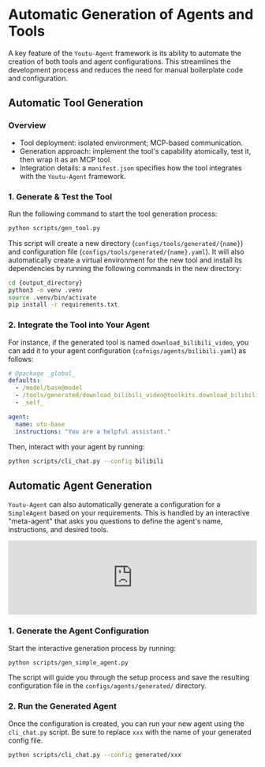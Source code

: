 # Automatic Generation of Agents and Tools

A key feature of the `Youtu-Agent` framework is its ability to automate the creation of both tools and agent configurations. This streamlines the development process and reduces the need for manual boilerplate code and configuration.

## Automatic Tool Generation

### Overview

- Tool deployment: isolated environment; MCP-based communication.
- Generation approach: implement the tool's capability atomically, test it, then wrap it as an MCP tool.
- Integration details: a `manifest.json` specifies how the tool integrates with the `Youtu-Agent` framework.

### 1. Generate & Test the Tool

Run the following command to start the tool generation process:

```sh
python scripts/gen_tool.py
```

This script will create a new directory (`configs/tools/generated/{name}`) and configuration file (`configs/tools/generated/{name}.yaml`). It will also automatically create a virtual environment for the new tool and install its dependencies by running the following commands in the new directory:

```sh
cd {output_directory}
python3 -m venv .venv
source .venv/bin/activate
pip install -r requirements.txt
```

### 2. Integrate the Tool into Your Agent

For instance, if the generated tool is named `download_bilibili_video`, you can add it to your agent configuration (`cofnigs/agents/bilibili.yaml`) as follows:

```yaml
# @package _global_
defaults:
  - /model/base@model
  - /tools/generated/download_bilibili_video@toolkits.download_bilibili_video
  - _self_

agent:
  name: utu-base
  instructions: "You are a helpful assistant."
```

Then, interact with your agent by running:

```bash
python scripts/cli_chat.py --config bilibili
```


## Automatic Agent Generation

`Youtu-Agent` can also automatically generate a configuration for a `SimpleAgent` based on your requirements. This is handled by an interactive "meta-agent" that asks you questions to define the agent's name, instructions, and desired tools.

<iframe width="100%" aspect-ratio="16/9" src="https://www.youtube.com/embed/JVpHDJtKBo8?si=tM7_PUEdhHZxMWlY" title="YouTube video player" frameborder="0" allow="accelerometer; autoplay; clipboard-write; encrypted-media; gyroscope; picture-in-picture; web-share" referrerpolicy="strict-origin-when-cross-origin" allowfullscreen></iframe>

### 1. Generate the Agent Configuration

Start the interactive generation process by running:

```bash
python scripts/gen_simple_agent.py
```

The script will guide you through the setup process and save the resulting configuration file in the `configs/agents/generated/` directory.

### 2. Run the Generated Agent

Once the configuration is created, you can run your new agent using the `cli_chat.py` script. Be sure to replace `xxx` with the name of your generated config file.

```bash
python scripts/cli_chat.py --config generated/xxx
```

